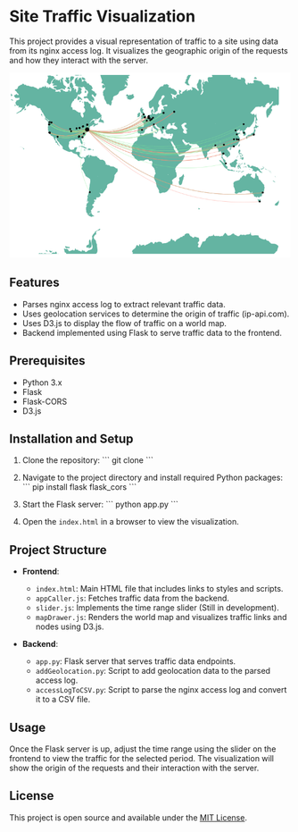 # Site Traffic Visualization

This project provides a visual representation of traffic to a site using data from its nginx access log. It visualizes the geographic origin of the requests and how they interact with the server.

![Traffic Map](Capture.PNG)


## Features

- Parses nginx access log to extract relevant traffic data.
- Uses geolocation services to determine the origin of traffic (ip-api.com).
- Uses D3.js to display the flow of traffic on a world map.
- Backend implemented using Flask to serve traffic data to the frontend.

## Prerequisites

- Python 3.x
- Flask
- Flask-CORS
- D3.js

## Installation and Setup

1. Clone the repository:
\```
git clone <repository-link>
\```

2. Navigate to the project directory and install required Python packages:
\```
pip install flask flask_cors
\```

3. Start the Flask server:
\```
python app.py
\```

4. Open the `index.html` in a browser to view the visualization.

## Project Structure

- **Frontend**:
  - `index.html`: Main HTML file that includes links to styles and scripts.
  - `appCaller.js`: Fetches traffic data from the backend.
  - `slider.js`: Implements the time range slider (Still in development).
  - `mapDrawer.js`: Renders the world map and visualizes traffic links and nodes using D3.js.

- **Backend**:
  - `app.py`: Flask server that serves traffic data endpoints.
  - `addGeolocation.py`: Script to add geolocation data to the parsed access log.
  - `accessLogToCSV.py`: Script to parse the nginx access log and convert it to a CSV file.

## Usage

Once the Flask server is up, adjust the time range using the slider on the frontend to view the traffic for the selected period. The visualization will show the origin of the requests and their interaction with the server.

## License

This project is open source and available under the [MIT License](LICENSE).
